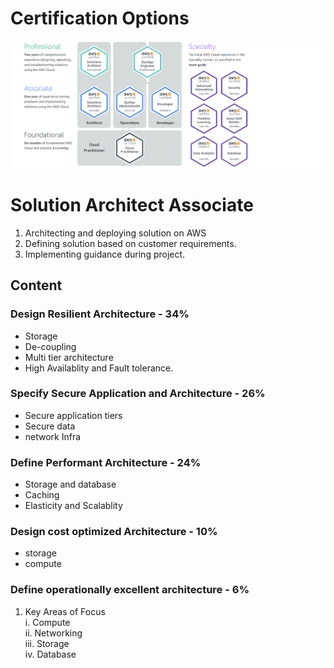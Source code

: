 # Certification Options
<img src="https://github.com/Mayank-Mehta/AWS-CSA-Associate/blob/master/Certification_options.PNG">

# Solution Architect Associate

1. Architecting and deploying solution on AWS
2. Defining solution based on customer requirements.
3. Implementing guidance during project.

## Content
 ### Design Resilient Architecture - 34%
  - Storage
  - De-coupling
  - Multi tier architecture
  - High Availablity and Fault tolerance.
 
 ### Specify Secure Application and Architecture - 26%  
  - Secure application tiers  
  - Secure data  
  - network Infra  
  
### Define Performant Architecture - 24%
  - Storage and database
  - Caching
  - Elasticity and Scalablity

 ### Design cost optimized Architecture - 10%
  - storage
  - compute

### Define operationally excellent architecture - 6%
  
1. Key Areas of Focus  
  i. Compute  
  ii. Networking  
  iii. Storage  
  iv. Database  

